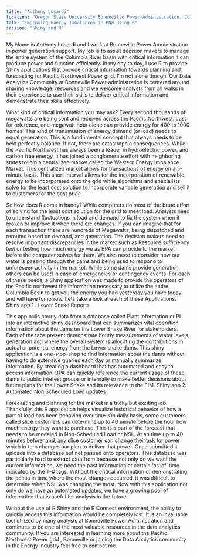 ```yaml
---
title: "Anthony Lusardi"
location: "Oregon State University Bonneville Power Administration, Corvallis, OR"
talk: "Improving Energy Imbalances in PNW Using R"
session: "Shiny and R"
---
```


My Name is Anthony Lusardi and I work at Bonneville Power Administration in power generation support. My job is to assist decision makers to manage the entire system of the Columbia River basin with critical information it can produce power and function efficiently. In my day to day, I use R to provide Shiny applications that provide critical information towards planning and forecasting for Pacific Northwest Power grid. I’m not alone though! Our Data Analytics Community at Bonneville Power administration is centered around sharing knowledge, resources and we welcome analysts from all walks in their experience to use their skills to deliver critical information and demonstrate their skills effectively.

What kind of critical information you may ask? Every second thousands of megawatts are being sent and received across the Pacific Northwest. Just for reference, one megawatt hour alone can provide energy for 400 to 1000 homes! This kind of transmission of energy demand (or load) needs to equal generation. This is a fundamental concept that always needs to be held perfectly balance. If not, there are catastrophic consequences. 
While the Pacific Northwest has always been a leader in hydroelectric power, and carbon free energy, it has joined a conglomerate effort with neighboring states to join a centralized market called the Western Energy Imbalance Market. This centralized market allows for transactions of energy on a 5-minute basis. This short interval allows for the incorporation of renewable energy to be incorporated onto the grid while algorithms and specialists solve for the least cost solution to incorporate variable generation and sell it to customers for the best price.

So how does R come in handy? While computers do most of the brute effort of solving for the least cost solution for the grid to meet load. Analysts need to understand fluctuations in load and demand to fix the system when it broken or improve it when there are changes. If you can imagine that for each transaction there are hundreds of Megawatts, being dispatched and rerouted based on demand, and generation. The decision makers need to resolve important discrepancies in the market such as Resource sufficiency test or testing how much energy we as BPA can provide to the market before the computer solves for them. We also need to consider how our water is passing through the dams and being used to respond to unforeseen activity in the market. While some dams provide generation, others can be used in case of emergencies or contingency events. For each of these needs, a Shiny application was made to provide the operators of the Pacific northwest the information necessary to utilize the entire Columbia Basin to get you the energy you had yesterday you have today and will have tomorrow. Lets take a look at each of these Applications.
Shiny app 1 : Lower Snake Reports

This app pulls hourly data from a database called Plant Information or PI into an interactive shiny dashboard that can summarizes vital operation information about the dams on the Lower Snake River for stakeholders. Each of the tabs present demonstrate hourly measurements of water levels, generation and where the overall system is allocating the contributions in actual or potential energy from the Lower snake dams. This shiny application is a one-stop-shop to find information about the dams without having to do extensive queries each day or manually summarize information. By creating a dashboard that has automated and easy to access information, BPA can quickly reference the current usage of these dams to public interest groups or internally to make better decisions about future plans for the Lower Snake and its relevance to the EIM.
Shiny app 2: Automated Non Scheduled Load updates 

Forecasting and planning for the market is a tricky but exciting job. Thankfully, this R application helps visualize historical behavior of how a part of load has been behaving over time. On daily basis, some customers called slice customers can determine up to 40 minute before the hour how much energy they want to purchase. This is a part of the forecast that needs to be modeled in Non-Scheduled Load or NSL. At an time up to 40 minutes beforehand, any slice customer can change their ask for power which in turn changes our plan to deliver that power. Once submitted it uploads into a database but not passed onto operators. This database was particularly hard to extract data from because not only do we want the current information, we need the past information at certain ‘as-of’ time indicated by the T-# tags. Without the critical information of demonstrating the points in time where the most changes occurred, it was difficult to determine when NSL was changing the most. Now with this application not only do we have an automated updates, we have a growing pool of information that is useful for analysis in the future.

Without the use of R Shiny and the R Connect environment, the ability to quickly access this information would be completely lost. It is an invaluable tool utilized by many analysts at Bonneville Power Administration and continues to be one of the most valuable resources in the data analytics community. If you are interested in learning more about the Pacific Northwest Power grid , Bonneville or joining the Data Analytics community in the Energy Industry feel free to contact me.
